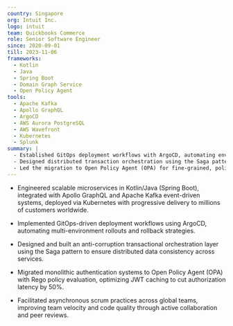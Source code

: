 ```yaml
---
country: Singapore
org: Intuit Inc.
logo: intuit
team: Quickbooks Commerce
role: Senior Software Engineer
since: 2020-09-01
till: 2023-11-06
frameworks:
  - Kotlin
  - Java
  - Spring Boot
  - Domain Graph Service
  - Open Policy Agent
tools: 
  - Apache Kafka
  - Apollo GraphQL
  - ArgoCD
  - AWS Aurora PostgreSQL
  - AWS Wavefront
  - Kubernetes
  - Splunk
summary: |
  - Established GitOps deployment workflows with ArgoCD, automating environment rollouts and rollback strategies.
  - Designed distributed transaction orchestration using the Saga pattern to ensure eventual consistency across services.
  - Led the migration to Open Policy Agent (OPA) for fine-grained, policy-driven authorization, reducing authentication latencies.
---
```


- Engineered scalable microservices in Kotlin/Java (Spring Boot), integrated with Apollo GraphQL and Apache Kafka event-driven systems, deployed via Kubernetes with progressive delivery to millions of customers worldwide.

- Implemented GitOps-driven deployment workflows using ArgoCD, automating multi-environment rollouts and rollback strategies.

- Designed and built an anti-corruption transactional orchestration layer using the Saga pattern to ensure distributed data consistency across services.

- Migrated monolithic authentication systems to Open Policy Agent (OPA) with Rego policy evaluation, optimizing JWT caching to cut authorization latency by 50%.

- Facilitated asynchronous scrum practices across global teams, improving team velocity and code quality through active collaboration and peer reviews.
